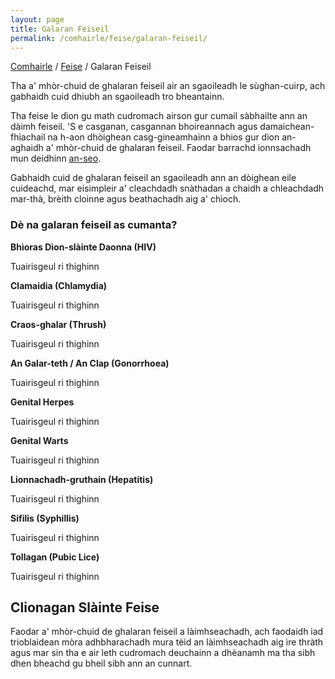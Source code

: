 ```yaml
---
layout: page
title: Galaran Feiseil
permalink: /comhairle/feise/galaran-feiseil/
---
```


[Comhairle]({{site.baseurl}}/comhairle/) / [Feise]({{site.baseurl}}/comhairle/feise) / Galaran Feiseil

Tha a' mhòr-chuid de ghalaran feiseil air an sgaoileadh
le sùghan-cuirp, ach gabhaidh cuid dhiubh an sgaoileadh tro bheantainn.

Tha feise le dìon gu math cudromach airson gur cumail sàbhailte ann an dàimh feiseil. 'S e casganan, casgannan bhoireannach agus damaichean-fhiachail na h-aon dhòighean casg-gineamhainn a bhios gur dìon an-aghaidh a' mhòr-chuid de ghalaran feiseil. Faodar barrachd ionnsachadh mun deidhinn [an-seo]({{site.baseurl}}/comhairle/daimhean-feise/casg-gineamhainn).

Gabhaidh cuid de ghalaran feiseil an sgaoileadh ann an dòighean eile cuideachd, mar eisimpleir a' cleachdadh snàthadan a chaidh a chleachdadh mar-thà, brèith cloinne agus beathachadh aig a' chìoch.

### Dè na galaran feiseil as cumanta?

**Bhìoras Dìon-slàinte Daonna (HIV)**

Tuairisgeul ri thighinn

**Clamaidia (Chlamydia)**

Tuairisgeul ri thighinn

**Craos-ghalar (Thrush)**

Tuairisgeul ri thighinn

**An Galar-teth / An Clap (Gonorrhoea)**

Tuairisgeul ri thighinn

**Genital Herpes**

Tuairisgeul ri thighinn

**Genital Warts**

Tuairisgeul ri thighinn

**Lionnachadh-gruthain (Hepatitis)**

Tuairisgeul ri thighinn

**Sifilis (Syphillis)**

Tuairisgeul ri thighinn

**Tollagan (Pubic Lice)**

Tuairisgeul ri thighinn

## Clionagan Slàinte Feise

Faodar a' mhòr-chuid de ghalaran feiseil a làimhseachadh, ach faodaidh iad trioblaidean mòra adhbharachadh mura tèid an làimhseachadh aig ìre thràth agus mar sin tha e air leth cudromach deuchainn a dhèanamh ma tha sibh dhen bheachd gu bheil sibh ann an cunnart.
